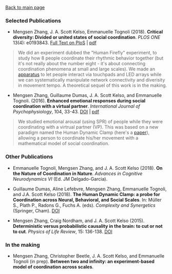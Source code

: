 [Back to main page](index.md) 

### Selected Publications
* Mengsen Zhang, J. A. Scott Kelso, Emmanuelle Tognoli (2018). **Critical diversity: Divided or united states of social coordination**. *PLOS ONE* 13(4): e0193843. 
[Full Text on PloS](https://doi.org/10.1371/journal.pone.0193843) | [pdf](/docs/ZhangEtal_2018_Firefly_wSI.pdf)  
> We did an experiment dubbed the "Human Firefly" experiment, to study how 8 people coordinate their rhythmic behavior together (but it's not really about the number eight - it's about connecting coordination phenomena at small and large scales). We made an [apparatus](/pics/ff_apparatus.png) to let people interact via touchpads and LED arrays while we can systematically manipulate network connectivity and diverisity in movement tempo. A theoretical sequel of this work is in the making.

* Mengsen Zhang, Guillaume Dumas, J. A. Scott Kelso, and Emmanuelle Tognoli. (2016). **Enhanced emotional responses during social coordination with a virtual partner**. *International Journal of Psychophysiology*, 104, 33-43. 
[DOI](http://dx.doi.org/10.1016/j.ijpsycho.2016.04.001) | [pdf](/docs/Zhang_2016_emotionVPI_final.pdf)  
> We studied emotional arousal (using SPR) of people while they were coordinating with a virtrual partner (VP). This was based on a new paradigm named the Human Dynamic Clamp (here's a [paper](https://doi.org/10.1073/pnas.1407486111)), allowing a person to coordinate his/her movement with a mathematical model of social coordination. 

### Other Publications
* Emmanuelle Tognoli, Mengsen Zhang, and J. A. Scott Kelso (2018). **On the Nature of Coordination in Nature**. *Advances in Cognitive Neurodynamics VI* (Ed. JM Delgado-Garcia). 

* Guillaume Dumas, Aline Lefebvre, Mengsen Zhang, Emmanuelle Tognoli, and J.A. Scott Kelso (2018). **The Human Dynamic Clamp: a probe for Coordination across Neural, Behavioral, and Social Scales**. In: Müller S., Plath P., Radons G., Fuchs A. (eds). *Complexity and Synergetics* (Springer, Cham). [DOI](https://doi.org/10.1007/978-3-319-64334-2_24) 

* Mengsen Zhang, Craig Nordham, and J. A. Scott Kelso (2015). **Deterministic versus probabilistic causality in the brain: to cut or not to cut**. *Physics of Life Review*, 15: 136-138. [DOI](http://dx.doi.org/10.1016/j.plrev.2015.10.002)

### In the making
* Mengsen Zhang, Christopher Beetle, J. A. Scott Kelso, and Emmanuelle Tognoli (in prep). **Between two and infinity: an experiment-based model of coordination across scales**.
